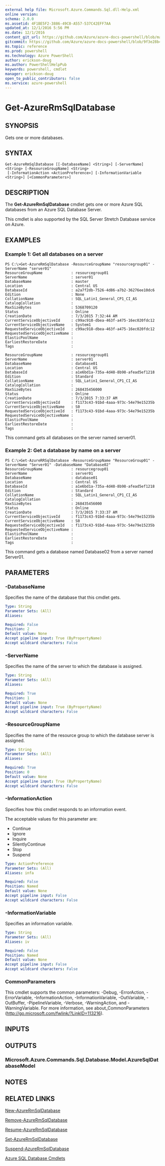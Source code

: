 ```yaml
---
external help file: Microsoft.Azure.Commands.Sql.dll-Help.xml
online version:
schema: 2.0.0
ms.assetid: 4F1BE5F2-3886-49C0-A557-537C42EFF7AA
updated_at: 12/1/2016 5:56 PM
ms.date: 12/1/2016
content_git_url: https://github.com/Azure/azure-docs-powershell/blob/master/azureps-cmdlets-docs/ResourceManager/AzureRM.Sql/v1.0.12/Get-AzureRmSqlDatabase.md
gitcommit: https://github.com/Azure/azure-docs-powershell/blob/9f3e28b44df59189552012578d9f989dd5598d4f/azureps-cmdlets-docs/ResourceManager/AzureRM.Sql/v1.0.12/Get-AzureRmSqlDatabase.md
ms.topic: reference
ms.prod: powershell
ms.technology: Azure PowerShell
author: erickson-doug
ms.author: PowerShellHelpPub
keywords: powershell, cmdlet
manager: erickson-doug
open_to_public_contributors: false
ms.service: azure-powershell
---
```


# Get-AzureRmSqlDatabase

## SYNOPSIS
Gets one or more databases.

## SYNTAX

```
Get-AzureRmSqlDatabase [[-DatabaseName] <String>] [-ServerName] <String> [-ResourceGroupName] <String>
 [-InformationAction <ActionPreference>] [-InformationVariable <String>] [<CommonParameters>]
```

## DESCRIPTION
The **Get-AzureRmSqlDatabase** cmdlet gets one or more Azure SQL databases from an Azure SQL Database Server.

This cmdlet is also supported by the SQL Server Stretch Database service on Azure.

## EXAMPLES

### Example 1: Get all databases on a server
```
PS C:\>Get-AzureRmSqlDatabase -ResourceGroupName "resourcegroup01" -ServerName "server01"
ResourceGroupName             : resourcegroup01
ServerName                    : server01
DatabaseName                  : master
Location                      : Central US
DatabaseId                    : a2a7f2db-7526-4d86-a7b2-36276ee10dc6
Edition                       : None
CollationName                 : SQL_Latin1_General_CP1_CI_AS
CatalogCollation              :
MaxSizeBytes                  : 5368709120
Status                        : Online
CreationDate                  : 7/3/2015 7:32:44 AM
CurrentServiceObjectiveId     : c99ac918-dbea-463f-a475-16ec020fdc12
CurrentServiceObjectiveName   : System1
RequestedServiceObjectiveId   : c99ac918-dbea-463f-a475-16ec020fdc12
RequestedServiceObjectiveName :
ElasticPoolName               :
EarliestRestoreDate           :
Tags                          :

ResourceGroupName             : resourcegroup01
ServerName                    : server01
DatabaseName                  : database01
Location                      : Central US
DatabaseId                    : a1e6bd1a-735a-4d48-8b98-afead5ef1218
Edition                       : Standard
CollationName                 : SQL_Latin1_General_CP1_CI_AS
CatalogCollation              :
MaxSizeBytes                  : 268435456000
Status                        : Online
CreationDate                  : 7/3/2015 7:33:37 AM
CurrentServiceObjectiveId     : f1173c43-91bd-4aaa-973c-54e79e15235b
CurrentServiceObjectiveName   : S0
RequestedServiceObjectiveId   : f1173c43-91bd-4aaa-973c-54e79e15235b
RequestedServiceObjectiveName :
ElasticPoolName               :
EarliestRestoreDate           :
Tags                          :
```

This command gets all databases on the server named server01.

### Example 2: Get a database by name on a server
```
PS C:\>Get-AzureRRSqlDatabase -ResourceGroupName "ResourceGroup01" -ServerName "Server01" -DatabaseName "Database02"
ResourceGroupName             : resourcegroup01
ServerName                    : server01
DatabaseName                  : database01
Location                      : Central US
DatabaseId                    : a1e6bd1a-735a-4d48-8b98-afead5ef1218
Edition                       : Standard
CollationName                 : SQL_Latin1_General_CP1_CI_AS
CatalogCollation              :
MaxSizeBytes                  : 268435456000
Status                        : Online
CreationDate                  : 7/3/2015 7:33:37 AM
CurrentServiceObjectiveId     : f1173c43-91bd-4aaa-973c-54e79e15235b
CurrentServiceObjectiveName   : S0
RequestedServiceObjectiveId   : f1173c43-91bd-4aaa-973c-54e79e15235b
RequestedServiceObjectiveName :
ElasticPoolName               :
EarliestRestoreDate           :
Tags                          :
```

This command gets a database named Database02 from a server named Server01.

## PARAMETERS

### -DatabaseName
Specifies the name of the database that this cmdlet gets.

```yaml
Type: String
Parameter Sets: (All)
Aliases:

Required: False
Position: 2
Default value: None
Accept pipeline input: True (ByPropertyName)
Accept wildcard characters: False
```

### -ServerName
Specifies the name of the server to which the database is assigned.

```yaml
Type: String
Parameter Sets: (All)
Aliases:

Required: True
Position: 1
Default value: None
Accept pipeline input: True (ByPropertyName)
Accept wildcard characters: False
```

### -ResourceGroupName
Specifies the name of the resource group to which the database server is assigned.

```yaml
Type: String
Parameter Sets: (All)
Aliases:

Required: True
Position: 0
Default value: None
Accept pipeline input: True (ByPropertyName)
Accept wildcard characters: False
```

### -InformationAction
Specifies how this cmdlet responds to an information event.

The acceptable values for this parameter are:

- Continue
- Ignore
- Inquire
- SilentlyContinue
- Stop
- Suspend

```yaml
Type: ActionPreference
Parameter Sets: (All)
Aliases: infa

Required: False
Position: Named
Default value: None
Accept pipeline input: False
Accept wildcard characters: False
```

### -InformationVariable
Specifies an information variable.

```yaml
Type: String
Parameter Sets: (All)
Aliases: iv

Required: False
Position: Named
Default value: None
Accept pipeline input: False
Accept wildcard characters: False
```

### CommonParameters
This cmdlet supports the common parameters: -Debug, -ErrorAction, -ErrorVariable, -InformationAction, -InformationVariable, -OutVariable, -OutBuffer, -PipelineVariable, -Verbose, -WarningAction, and -WarningVariable. For more information, see about_CommonParameters (http://go.microsoft.com/fwlink/?LinkID=113216).

## INPUTS

## OUTPUTS

### Microsoft.Azure.Commands.Sql.Database.Model.AzureSqlDatabaseModel

## NOTES

## RELATED LINKS

[New-AzureRmSqlDatabase](xref:ResourceManager/AzureRM.Sql/v1.0.12/New-AzureRmSqlDatabase.md)

[Remove-AzureRmSqlDatabase](xref:ResourceManager/AzureRM.Sql/v1.0.12/Remove-AzureRmSqlDatabase.md)

[Resume-AzureRmSqlDatabase](xref:ResourceManager/AzureRM.Sql/v1.0.12/Resume-AzureRmSqlDatabase.md)

[Set-AzureRmSqlDatabase](xref:ResourceManager/AzureRM.Sql/v1.0.12/Set-AzureRmSqlDatabase.md)

[Suspend-AzureRmSqlDatabase](xref:ResourceManager/AzureRM.Sql/v1.0.12/Suspend-AzureRmSqlDatabase.md)

[Azure SQL Database Cmdlets](xref:ResourceManager/AzureRM.Sql/v1.0.12/AzureRM.Sql.md)

